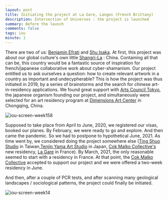 ```yaml
---
layout: post
title: Initiating the project at La Gare, Langon (French Brittany)
description: Intersection of Universes : the project is launched
summary: Before the launch
comments: false
tags: iou
minute: 1
---
```


There are two of us: [Benjamin Efrati](https://benjaminefrati.com/) and [Shu Isaka](https://shuisaka.site/). At first, this project was about our global culture's own little [Shangri-La](https://www.youtube.com/watch?v=zG93lF_vU5Y) : China. Containing all that can be, this country would be a fantastic source of inspiration for french/japanese collaborative work about cyber-shamanism. Our project entitled us to ask ourselves a question: how to create relevant artwork in a country as important and undecypherable? This is how the project was thus initiated in 2019, by a series of brainstorms and the search for chinese art-in-residency applications. We found great support with [Arts Council Tokyo](https://www.artscouncil-tokyo.jp/en/), the japanese organism founding our project, and simultaneously were selected for an art residency program at [Dimensions Art Center](http://chongqingdac.org/article/page?id=8&locale=en_US) in Chongqing, China. 

![iou-screen-week158](https://user-images.githubusercontent.com/62580419/123006812-8b555280-d3b8-11eb-8c6c-10dfb1bfbc15.png)

Supposed to take place from April to June, 2020, we registered our visas, booked our planes. By February, we were ready to go and explore. And then came the pandemic. So we had to postpone to hypothetical June, 2021. As time went by, we considered doing the project somewhere else ([Ting Shuo Studio](https://tingshuostudio.org/en/) in Taiwan,[Tenjin Yama Art Studio](https://tenjinyamastudio.jp/en/aboutus) in Japan, [Cok Malko Collective's](https://www.cokmalko.com/) new residency, [La Gare](https://www.facebook.com/lagarelangon) in France). By March, 2021, the only reasonable seemed to start with a residency in France. At that point, the [Cok Malko Collective](https://www.cokmalko.com/) accepted to support our project and we were offered a two-week residency in June.

And then, after a couple of PCR tests, and after scanning many geological landscapes / sociological patterns, the project could finally be initiated.


![iou-screen-week14](https://user-images.githubusercontent.com/62580419/123006907-aa53e480-d3b8-11eb-86d9-6f4df2ecec48.png)

